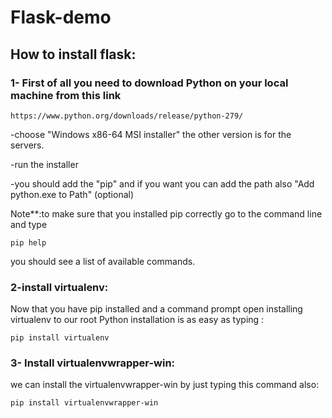 # Flask-demo

## How to install flask: 

### 1- First of all you need to download Python on your local machine from this link
```
https://www.python.org/downloads/release/python-279/
```
-choose "Windows x86-64 MSI installer" the other version is for the servers. 

-run the installer

-you should add the "pip" and if you want you can add the path also "Add python.exe to Path" (optional)

Note**:to make sure that you installed pip correctly go to the command line and type 
```
pip help
```
you should see a list of available commands.


### 2-install virtualenv: 

Now that you have pip installed and a command prompt open installing virtualenv to our root Python installation is as easy as typing :
```
pip install virtualenv
```

### 3- Install virtualenvwrapper-win:
we can install the virtualenvwrapper-win by just typing this command also: 
```
pip install virtualenvwrapper-win
```
